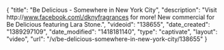 {
    "title": "Be Delicious - Somewhere in New York City",
    "description": "Visit http:\/\/www.facebook.com\/dknyfragrances for more! New commercial for Be Delicious featuring Lara Stone.",
    "videoid": "138655",
    "date_created": "1389297109",
    "date_modified": "1418181140",
    "type": "captivate",
    "layout": "video",
    "url": "\/v\/be-delicious-somewhere-in-new-york-city\/138655"
}
